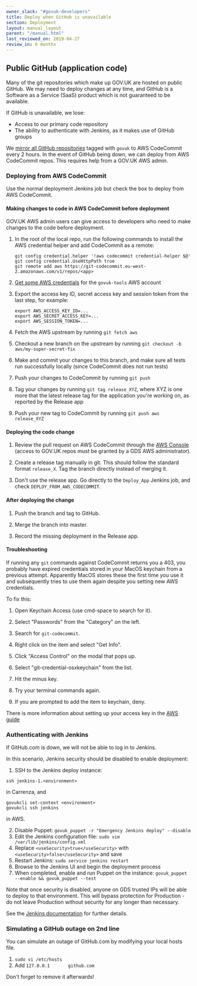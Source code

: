 ```yaml
---
owner_slack: "#govuk-developers"
title: Deploy when GitHub is unavailable
section: Deployment
layout: manual_layout
parent: "/manual.html"
last_reviewed_on: 2019-04-27
review_in: 6 months
---
```


## Public GitHub (application code)

Many of the git repositories which make up GOV.UK are hosted on public GitHub. We may need to deploy changes at any time, and GitHub is a Software as a Service (SaaS) product which is not guaranteed to be available.

If GitHub is unavailable, we lose:

* Access to our primary code repository
* The ability to authenticate with Jenkins, as it makes use of GitHub groups

We [mirror all GitHub repositories](repository-mirroring.html) tagged with `govuk` to AWS CodeCommit every 2 hours. In the event of GitHub being down, we can deploy from AWS CodeCommit repos. This requires help from a GOV.UK AWS admin.

### Deploying from AWS CodeCommit

Use the normal deployment Jenkins job but check the box to deploy from AWS CodeCommit.

#### Making changes to code in AWS CodeCommit before deployment

GOV.UK AWS admin users can give access to developers who need to make changes to the code before deployment.

1. In the root of the local repo, run the following commands to install the AWS
   credential helper and add CodeCommit as a remote:

   ```
   git config credential.helper '!aws codecommit credential-helper $@'
   git config credential.UseHttpPath true
   git remote add aws https://git-codecommit.eu-west-2.amazonaws.com/v1/repos/<app>
   ```

1. [Get some AWS credentials](/manual/deploying-terraform.html#2-get-your-credentials)
   for the `govuk-tools` AWS account

1. Export the access key ID, secret access key and session token from the last step,
   for example:

   ```
   export AWS_ACCESS_KEY_ID=...
   export AWS_SECRET_ACCESS_KEY=...
   export AWS_SESSION_TOKEN=...
   ```

1. Fetch the AWS upstream by running `git fetch aws`

1. Checkout a new branch on the upstream by running `git checkout -b aws/my-super-secret-fix`

1. Make and commit your changes to this branch, and make sure all tests run successfully
   locally (since CodeCommit does not run tests)

1. Push your changes to CodeCommit by running `git push`

1. Tag your changes by running `git tag release_XYZ`, where XYZ is one more that the latest
   release tag for the application you're working on, as reported by the Release app

1. Push your new tag to CodeCommit by running `git push aws release_XYZ`

#### Deploying the code change

1. Review the pull request on AWS CodeCommit through the [AWS Console](https://eu-west-1.console.aws.amazon.com/codesuite/codecommit/repositories?region=eu-west-1#) (access to GOV.UK repos must be granted by a GDS AWS administrator).

1. Create a release tag manually in git. This should follow the standard format
   `release_X`. Tag the branch directly instead of merging it.

1. Don't use the release app. Go directly to the `Deploy_App` Jenkins job, and
   check `DEPLOY_FROM_AWS_CODECOMMIT`.

#### After deploying the change

1. Push the branch and tag to GitHub.

1. Merge the branch into master.

1. Record the missing deployment in the Release app.

#### Troubleshooting

If running any `git` commands against CodeCommit returns you a 403, you probably
have expired credentials stored in your MacOS keychain from a previous attempt.
Apparently MacOS stores these the first time you use it and subsequently tries
to use them again despite you setting new AWS credentials.

To fix this:

1. Open Keychain Access (use cmd-space to search for it).

1. Select "Passwords" from the "Category" on the left.

1. Search for `git-codecommit`.

1. Right click on the item and select "Get Info".

1. Click "Access Control" on the modal that pops up.

1. Select "git-credential-osxkeychain" from the list.

1. Hit the minus key.

1. Try your terminal commands again.

1. If you are prompted to add the item to keychain, deny.

There is more information about setting up your access key in the [AWS guide](https://docs.aws.amazon.com/codecommit/latest/userguide/setting-up-https-unixes.html)

### Authenticating with Jenkins

If GitHub.com is down, we will not be able to log in to Jenkins.

In this scenario, Jenkins security should be disabled to enable deployment:

1. SSH to the Jenkins deploy instance:

```console
ssh jenkins-1.<environment>
```

in Carrenza, and

```console
govukcli set-context <environment>
govukcli ssh jenkins
```

in AWS.

2. Disable Puppet: `govuk_puppet -r "Emergency Jenkins deploy" --disable`
3. Edit the Jenkins configuration file: `sudo vim /var/lib/jenkins/config.xml`
4. Replace `<useSecurity>true</useSecurity>` with `<useSecurity>false</useSecurity>` and save
5. Restart Jenkins: `sudo service jenkins restart`
6. Browse to the Jenkins UI and begin the deployment process
7. When completed, enable and run Puppet on the instance: `govuk_puppet --enable && govuk_puppet --test`

Note that once security is disabled, anyone on GDS trusted IPs will be able to deploy to that environment. This will bypass protection for Production - do not leave Production without security for any longer than necessary.

See the [Jenkins documentation](https://jenkins.io/doc/book/system-administration/security/#disabling-security) for further details.

### Simulating a GitHub outage on 2nd line

You can simulate an outage of GitHub.com by modifying your local hosts file.

1. `sudo vi /etc/hosts`
2. Add `127.0.0.1       github.com`

Don't forget to remove it afterwards!
